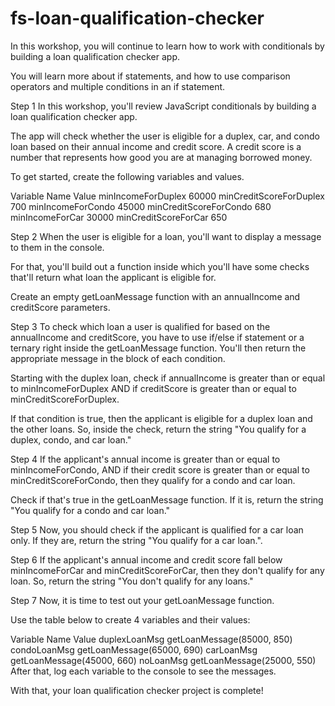 # fs-loan-qualification-checker

In this workshop, you will continue to learn how to work with conditionals by building a loan qualification checker app.

You will learn more about if statements, and how to use comparison operators and multiple conditions in an if statement.

Step 1
In this workshop, you'll review JavaScript conditionals by building a loan qualification checker app.

The app will check whether the user is eligible for a duplex, car, and condo loan based on their annual income and credit score. A credit score is a number that represents how good you are at managing borrowed money.

To get started, create the following variables and values.

Variable Name	Value
minIncomeForDuplex	60000
minCreditScoreForDuplex	700
minIncomeForCondo	45000
minCreditScoreForCondo	680
minIncomeForCar	30000
minCreditScoreForCar	650

Step 2
When the user is eligible for a loan, you'll want to display a message to them in the console.

For that, you'll build out a function inside which you'll have some checks that'll return what loan the applicant is eligible for.

Create an empty getLoanMessage function with an annualIncome and creditScore parameters.

Step 3
To check which loan a user is qualified for based on the annualIncome and creditScore, you have to use if/else if statement or a ternary right inside the getLoanMessage function. You'll then return the appropriate message in the block of each condition.

Starting with the duplex loan, check if annualIncome is greater than or equal to minIncomeForDuplex AND if creditScore is greater than or equal to minCreditScoreForDuplex.

If that condition is true, then the applicant is eligible for a duplex loan and the other loans. So, inside the check, return the string "You qualify for a duplex, condo, and car loan."

Step 4
If the applicant's annual income is greater than or equal to minIncomeForCondo, AND if their credit score is greater than or equal to minCreditScoreForCondo, then they qualify for a condo and car loan.

Check if that's true in the getLoanMessage function. If it is, return the string "You qualify for a condo and car loan."

Step 5
Now, you should check if the applicant is qualified for a car loan only. If they are, return the string "You qualify for a car loan.".

Step 6
If the applicant's annual income and credit score fall below minIncomeForCar and minCreditScoreForCar, then they don't qualify for any loan. So, return the string "You don't qualify for any loans."

Step 7
Now, it is time to test out your getLoanMessage function.

Use the table below to create 4 variables and their values:

Variable Name	Value
duplexLoanMsg	getLoanMessage(85000, 850)
condoLoanMsg	getLoanMessage(65000, 690)
carLoanMsg	getLoanMessage(45000, 660)
noLoanMsg	getLoanMessage(25000, 550)
After that, log each variable to the console to see the messages.

With that, your loan qualification checker project is complete!